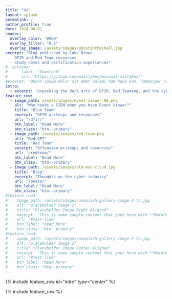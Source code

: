 ```yaml
---
title: "Hi"
layout: splash
permalink: /
author_profile: true
date: 2024-06-02
header:
  overlay_color: "#000"
  overlay_filter: "0.5"
  overlay_image: /assets/images/ghostintheshell.jpg
excerpt: "Blog published by Luke Brown
  - DFIR and Red Team resources
  - Study notes and certification experiences"
#  actions:
#    - label: "Download"
#      url: "https://github.com/mmistakes/minimal-mistakes/"
#excerpt: "Bacon ipsum dolor sit amet salami ham hock ham, hamburger corned beef short ribs kielbasa biltong t-bone drumstick tri-tip tail sirloin pork chop."
intro: 
  - excerpt: 'Unpacking the dark arts of DFIR, Red Teaming, and the cybersecurity industry.'
feature_row:
  - image_path: assets/images/event-viewer-98.png
    alt: "Who needs a SIEM when you have Event Viewer?"
    title: "Blue Team"
    excerpt: "DFIR writeups and resources"
    url: "/dfir/"
    btn_label: "Read More"
    btn_class: "btn--primary"
  - image_path: /assets/images/red-team.png
    alt: "Red GPT"
    title: "Red Team"
    excerpt: "Offensive writeups and resources"
    url: "/redteam/"
    btn_label: "Read More"
    btn_class: "btn--primary"
  - image_path: /assets/images/old-man-cloud.jpg
    title: "Blog"
    excerpt: "Thoughts on the cyber industry"
    url: "/posts/"
    btn_label: "Read More"
    btn_class: "btn--primary"
#feature_row3:
#  - image_path: /assets/images/unsplash-gallery-image-2-th.jpg
#    alt: "placeholder image 2"
#    title: "Placeholder Image Right Aligned"
#    excerpt: 'This is some sample content that goes here with **Markdown** formatting. Right aligned with `type="right"`'
#    url: "#test-link"
#    btn_label: "Read More"
#    btn_class: "btn--primary"
#feature_row4:
#  - image_path: /assets/images/unsplash-gallery-image-2-th.jpg
#    alt: "placeholder image 2"
#    title: "Placeholder Image Center Aligned"
#    excerpt: 'This is some sample content that goes here with **Markdown** formatting. Centered with `type="center"`'
#    url: "#test-link"
#    btn_label: "Read More"
#    btn_class: "btn--primary"
---
```


{% include feature_row id="intro" type="center" %}

{% include feature_row %}